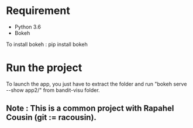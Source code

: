 # Requirement
- Python 3.6
- Bokeh 

To install bokeh : pip install bokeh 

# Run the project

To launch the app, you just have to extract the folder and run "bokeh serve --show app2/" from bandit-visu folder.


## Note : This is a common project with Rapahel Cousin (git := racousin). 
